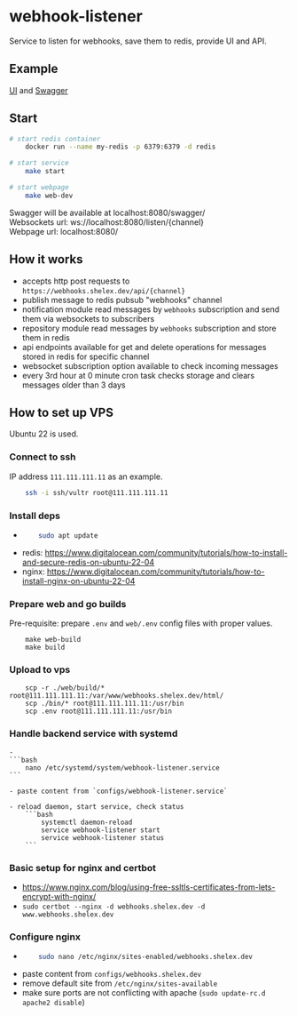 # webhook-listener

Service to listen for webhooks, save them to redis, provide UI and API.

## Example

[UI](https://webhooks.shelex.dev/) and [Swagger](https://webhooks.shelex.dev/swagger/)

## Start

```bash
# start redis container
    docker run --name my-redis -p 6379:6379 -d redis
```

```bash
# start service
    make start
```

```bash
# start webpage
    make web-dev
```

Swagger will be available at localhost:8080/swagger/  
Websockets url: ws://localhost:8080/listen/{channel}  
Webpage url: localhost:8080/

## How it works

- accepts http post requests to `https://webhooks.shelex.dev/api/{channel}`
- publish message to redis pubsub "webhooks" channel
- notification module read messages by `webhooks` subscription and send them via websockets to subscribers
- repository module read messages by `webhooks` subscription and store them in redis
- api endpoints available for get and delete operations for messages stored in redis for specific channel
- websocket subscription option available to check incoming messages
- every 3rd hour at 0 minute cron task checks storage and clears messages older than 3 days


## How to set up VPS

Ubuntu 22 is used.

### Connect to ssh

IP address `111.111.111.11` as an example.

```bash
    ssh -i ssh/vultr root@111.111.111.11
```

### Install deps

 - 
    ```bash
        sudo apt update
    ```
 - redis: https://www.digitalocean.com/community/tutorials/how-to-install-and-secure-redis-on-ubuntu-22-04
 - nginx: https://www.digitalocean.com/community/tutorials/how-to-install-nginx-on-ubuntu-22-04


### Prepare web and go builds

Pre-requisite: prepare `.env` and `web/.env` config files with proper values.

```
    make web-build
    make build
```

### Upload to vps

```
    scp -r ./web/build/* root@111.111.111.11:/var/www/webhooks.shelex.dev/html/
    scp ./bin/* root@111.111.111.11:/usr/bin
    scp .env root@111.111.111.11:/usr/bin
```

### Handle backend service with systemd

    - 
    ```bash
        nano /etc/systemd/system/webhook-listener.service
    ```

    - paste content from `configs/webhook-listener.service`
        
    - reload daemon, start service, check status
        ```bash
            systemctl daemon-reload
            service webhook-listener start
            service webhook-listener status
        ```

### Basic setup for nginx and certbot

 - https://www.nginx.com/blog/using-free-ssltls-certificates-from-lets-encrypt-with-nginx/
 - `sudo certbot --nginx -d webhooks.shelex.dev -d www.webhooks.shelex.dev`

### Configure nginx

 - 
    ```bash
        sudo nano /etc/nginx/sites-enabled/webhooks.shelex.dev
    ```
 - paste content from `configs/webhooks.shelex.dev`
 - remove default site from `/etc/nginx/sites-available`
 - make sure ports are not conflicting with apache (`sudo update-rc.d apache2 disable`)